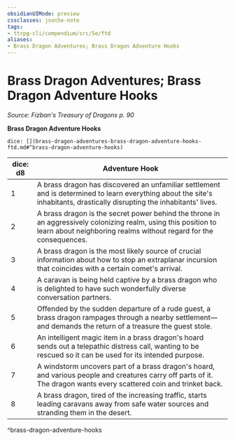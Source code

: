 ```yaml
---
obsidianUIMode: preview
cssclasses: json5e-note
tags:
- ttrpg-cli/compendium/src/5e/ftd
aliases:
- Brass Dragon Adventures; Brass Dragon Adventure Hooks
---
```

# Brass Dragon Adventures; Brass Dragon Adventure Hooks
*Source: Fizban's Treasury of Dragons p. 90* 

**Brass Dragon Adventure Hooks**

`dice: [](brass-dragon-adventures-brass-dragon-adventure-hooks-ftd.md#^brass-dragon-adventure-hooks)`

| dice: d8 | Adventure Hook |
|----------|----------------|
| 1 | A brass dragon has discovered an unfamiliar settlement and is determined to learn everything about the site's inhabitants, drastically disrupting the inhabitants' lives. |
| 2 | A brass dragon is the secret power behind the throne in an aggressively colonizing realm, using this position to learn about neighboring realms without regard for the consequences. |
| 3 | A brass dragon is the most likely source of crucial information about how to stop an extraplanar incursion that coincides with a certain comet's arrival. |
| 4 | A caravan is being held captive by a brass dragon who is delighted to have such wonderfully diverse conversation partners. |
| 5 | Offended by the sudden departure of a rude guest, a brass dragon rampages through a nearby settlement—and demands the return of a treasure the guest stole. |
| 6 | An intelligent magic item in a brass dragon's hoard sends out a telepathic distress call, wanting to be rescued so it can be used for its intended purpose. |
| 7 | A windstorm uncovers part of a brass dragon's hoard, and various people and creatures carry off parts of it. The dragon wants every scattered coin and trinket back. |
| 8 | A brass dragon, tired of the increasing traffic, starts leading caravans away from safe water sources and stranding them in the desert. |
^brass-dragon-adventure-hooks